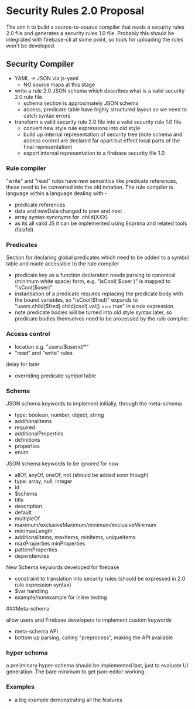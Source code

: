 # Security Rules 2.0 Proposal

The aim it to build a source-to-source compiler that reads a security rules 2.0 file and generates a security rules 1.0 file.
Probably this should be integrated with firebase-cli at some point, so tools for uploading the rules won't be developed.

## Security Compiler
- YAML -> JSON via js-yaml
  - NO source maps at this stage
- write a rule 2.0 JSON schema which describes what is a valid security 2.0 rule file. 
    - schema section is approximately JSON schema
    - access, predicate table have highly structured layout so we need to catch syntax errors
- transform a valid security rule 2.0 file into a valid security rule 1.0 file.
  - convert new style rule expressions into old style
  - build up internal representation of security tree (note schema and access control are declared far apart but effect local parts of the final representation)
  - export internal representation to a firebase security file 1.0

### Rule compiler

"write" and "read" rules have new semantics like predicate references, these need to be converted into the old notation. The rule compiler is language within a language dealing with:-

  - predicate references
  - data and newData changed to prev and next
  - array syntax synonyms for .child(XXX)
  - as its all valid JS it can be implemented using Esprima and related tools (falafel)

### Predicates

Section for declaring global predicates which need to be added to a symbol table and made accessible to the rule compiler
- predicate key as a function declaration needs parsing to canonical (minimum white space) form, e.g. "isCool( $user )" is mapped to "isCool($user)"
- instantiation of a predicate requires replacing the predicate body with the bound variables, so "isCool($fred)" expands to "users.child($fred).child(cool).val() === true" in a rule expression.
- note predicate bodies will be turned into old style syntax later, so predicate bodies themselves need to be processed by the rule compiler.

### Access control

- location e.g. "users/$userid/*"
- "read" and "write" rules

delay for later
- overriding predicate symbol table

### Schema

JSON schema keywords to implement initially, through the meta-schema 
- type: boolean, number, object, string
- additionalItems
- required
- additionalProperties
- definitions
- properties
- enum

JSON schema keywords to be ignored for now
- allOf, anyOf, oneOf, not (should be added soon though)
- type: array, null, integer
- id
- $schema
- title
- description
- default
- multipleOf
- maximum/exclusiveMaximum/minimum/exclusiveMinimum
- min/maxLength
- additionalItems, maxItems, minItems, uniqueItems
- maxProperties minProperties
- patternProperties
- dependencies

New Schema keywords developed for firebase
- constraint to translation into security rules (should be expressed in 2.0 rule expression syntax)
- $var handling
- example/nonexample for inline testing

###Meta-schema

allow users and Firebase developers to implement custom keywords
- meta-schema API
- bottom up parsing, calling "preprocess", making the API available

### hyper schema
a preliminary hyper-schema should be implemented last, just to evaluate UI generation. The bare minimum to get json-editor working.

### Examples
- a big example demonstrating all the features


